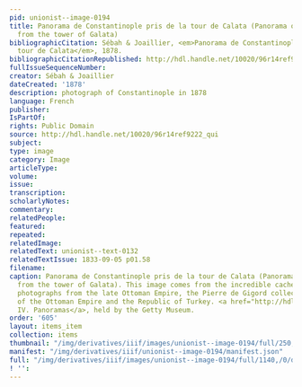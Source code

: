 ```yaml
---
pid: unionist--image-0194
title: Panorama de Constantinople pris de la tour de Calata (Panorama of Constantinople
  from the tower of Galata)
bibliographicCitation: Sébah & Joaillier, <em>Panorama de Constantinople pris de la
  tour de Calata</em>, 1878.
bibliographicCitationRepublished: http://hdl.handle.net/10020/96r14ref9222_qui
fullIssueSequenceNumber: 
creator: Sébah & Joaillier
dateCreated: '1878'
description: photograph of Constantinople in 1878
language: French
publisher: 
IsPartOf: 
rights: Public Domain
source: http://hdl.handle.net/10020/96r14ref9222_qui
subject: 
type: image
category: Image
articleType: 
volume: 
issue: 
transcription: 
scholarlyNotes: 
commentary: 
relatedPeople: 
featured: 
repeated: 
relatedImage: 
relatedText: unionist--text-0132
relatedTextIssue: 1833-09-05 p01.58
filename: 
caption: Panorama de Constantinople pris de la tour de Calata (Panorama of Constantinople
  from the tower of Galata). This image comes from the incredible cache of digitized
  photographs from the late Ottoman Empire, the Pierre de Gigord collection of photographs
  of the Ottoman Empire and the Republic of Turkey. <a href="http://hdl.handle.net/10020/cat359924">Series
  IV. Panoramas</a>, held by the Getty Museum.
order: '605'
layout: items_item
collection: items
thumbnail: "/img/derivatives/iiif/images/unionist--image-0194/full/250,/0/default.jpg"
manifest: "/img/derivatives/iiif/unionist--image-0194/manifest.json"
full: "/img/derivatives/iiif/images/unionist--image-0194/full/1140,/0/default.jpg"
! '': 
---
```

